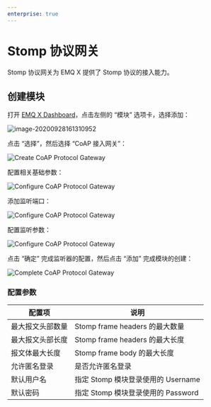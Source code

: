 ```yaml
---
enterprise: true
---
```

# Stomp 协议网关

Stomp 协议网关为 EMQ X 提供了 Stomp 协议的接入能力。

## 创建模块

打开 [EMQ X Dashboard](http://127.0.0.1:18083/#/modules)，点击左侧的 “模块” 选项卡，选择添加：

![image-20200928161310952](./assets/modules.png)

点击 “选择”，然后选择 “CoAP 接入网关”：

![Create CoAP Protocol Gateway](./assets/stomp_1.png)

配置相关基础参数：

![Configure CoAP Protocol Gateway](./assets/stomp_2.png)

添加监听端口：

![Configure CoAP Protocol Gateway](./assets/stomp_3.png)

配置监听参数：

![Configure CoAP Protocol Gateway](./assets/stomp_4.png)

点击 “确定” 完成监听器的配置，然后点击 “添加” 完成模块的创建： 

![Complete CoAP Protocol Gateway](./assets/stomp_5.png)

### 配置参数

| 配置项                      |       说明                           |
| ---------------------------| ---------------------------------- |
| 最大报文头部数量              | Stomp frame headers 的最大数量    |
| 最大报文头部长度              | Stomp frame headers 的最大长度    |
| 报文体最大长度                | Stomp frame body 的最大长度       |
| 允许匿名登录                 | 是否允许匿名登录 |
| 默认用户名                   | 指定 Stomp 模块登录使用的 Username |
| 默认密码                    |  指定 Stomp 模块登录使用的 Password  |
